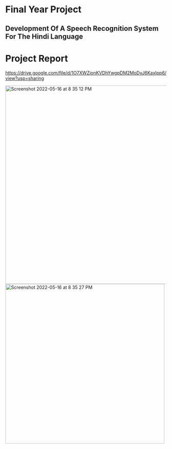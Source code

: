 # Final Year Project

## Development Of A Speech Recognition System For The Hindi Language

# Project Report

https://drive.google.com/file/d/1O7XWZionKVDhYwgpDM2MoDvJ6KaxIpp6/view?usp=sharing

<img width="618" alt="Screenshot 2022-05-16 at 8 35 12 PM" src="https://user-images.githubusercontent.com/98042683/168624299-85887023-a2df-4d1c-bbff-362ac265506c.png">

<img width="497" alt="Screenshot 2022-05-16 at 8 35 27 PM" src="https://user-images.githubusercontent.com/98042683/168624359-10ea2a0b-e9b6-4bbd-819c-fec0043d5cb1.png">

